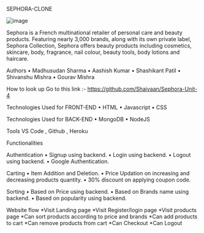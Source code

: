 SEPHORA-CLONE

![image](https://user-images.githubusercontent.com/60216125/155872036-fe58a60f-166e-45b5-a1da-f9695b234a6c.png)

Sephora is a French multinational retailer of personal care and beauty products. Featuring nearly 3,000 brands, along with its own private label, 
Sephora Collection, Sephora offers beauty products including cosmetics, skincare, body, fragrance, nail colour, beauty tools, body lotions and haircare.

Authors
  •	Madhusudan Sharma
  •	Aashish Kumar
  •	Shashikant Patil
  •	Shivanshu Mishra
  •	Gourav Mishra

How to look up
  Go to this link :-
  https://github.com/Shaivaan/Sephora-Unit-4


Technologies Used for FRONT-END
  •	HTML
  •	Javascript
  •	CSS
  
Technologies Used for BACK-END
  •	MongoDB
  •	NodeJS

  
Tools
  VS Code , Github , Heroku

Functionalities

Authentication
  •	Signup using backend.
  •	Login using backend.
  •	Logout using backend.
  •	Google Authentication.
  
Carting
  •	Item Addition and Deletion.
  •	Price Updation on increasing and decreasing products quantity.
  •	30% discount on applying coupon code.
  
Sorting
  •	Based on Price using backend.
  •	Based on Brands name using backend.
  •	Based on popularity using backend.
  
Website flow
  *Visit Landing page 
  *Visit Register/login page
  *Visit products page 
  *Can sort products according to price and brands
  *Can add products to cart
  *Can remove products from cart 
  *Can Checkout
  *Can Logout


